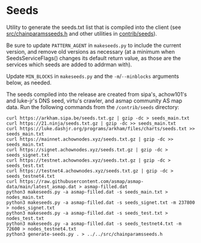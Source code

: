 # Seeds

Utility to generate the seeds.txt list that is compiled into the client
(see [src/chainparamsseeds.h](/src/chainparamsseeds.h) and other utilities in [contrib/seeds](/contrib/seeds)).

Be sure to update `PATTERN_AGENT` in `makeseeds.py` to include the current version,
and remove old versions as necessary (at a minimum when SeedsServiceFlags()
changes its default return value, as those are the services which seeds are added
to addrman with).

Update `MIN_BLOCKS` in  `makeseeds.py` and the `-m`/`--minblocks` arguments below, as needed.

The seeds compiled into the release are created from sipa's, achow101's and luke-jr's
DNS seed, virtu's crawler, and asmap community AS map data. Run the following commands
from the `/contrib/seeds` directory:

```
curl https://arkham.sipa.be/seeds.txt.gz | gzip -dc > seeds_main.txt
curl https://21.ninja/seeds.txt.gz | gzip -dc >> seeds_main.txt
curl https://luke.dashjr.org/programs/arkham/files/charts/seeds.txt >> seeds_main.txt
curl https://mainnet.achownodes.xyz/seeds.txt.gz | gzip -dc >> seeds_main.txt
curl https://signet.achownodes.xyz/seeds.txt.gz | gzip -dc > seeds_signet.txt
curl https://testnet.achownodes.xyz/seeds.txt.gz | gzip -dc > seeds_test.txt
curl https://testnet4.achownodes.xyz/seeds.txt.gz | gzip -dc > seeds_testnet4.txt
curl https://raw.githubusercontent.com/asmap/asmap-data/main/latest_asmap.dat > asmap-filled.dat
python3 makeseeds.py -a asmap-filled.dat -s seeds_main.txt > nodes_main.txt
python3 makeseeds.py -a asmap-filled.dat -s seeds_signet.txt -m 237800 > nodes_signet.txt
python3 makeseeds.py -a asmap-filled.dat -s seeds_test.txt > nodes_test.txt
python3 makeseeds.py -a asmap-filled.dat -s seeds_testnet4.txt -m 72600 > nodes_testnet4.txt
python3 generate-seeds.py . > ../../src/chainparamsseeds.h
```
